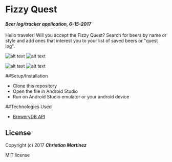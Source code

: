 # Fizzy Quest

#### _Beer log/tracker application, 6-15-2017_
Hello traveler! Will you accept the Fizzy Quest? Search for beers by name or style and add ones that interest you to your list of saved beers or "quest log".

![alt text](READMEimg/welcome.png) ![alt text](READMEimg/search.png)

![alt text](READMEimg/saved.png) ![alt text](READMEimg/detail.png)

##Setup/Installation
  * Clone this repository
  * Open the file in Android Studio
  * Run on Android Studio emulator or your android device

##Technologies Used
  * [BreweryDB API](http://www.brewerydb.com/developers)

## License

Copyright (c) 2017 **_Christian Martinez_**

MIT license
